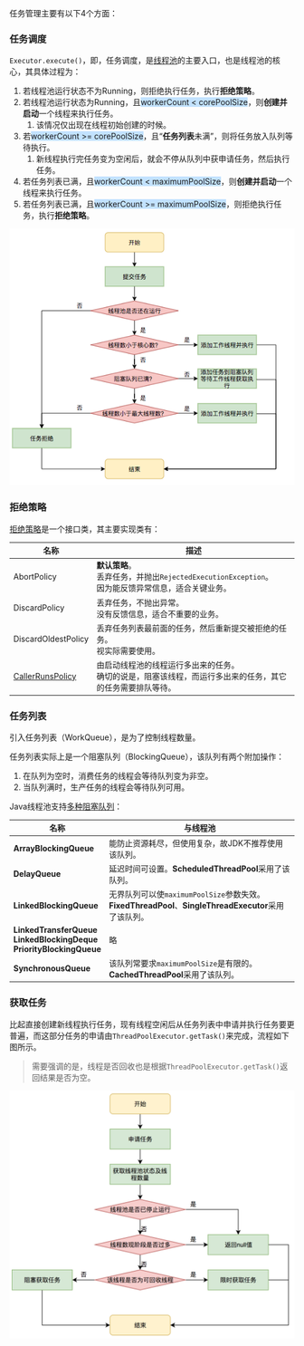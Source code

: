 任务管理主要有以下4个方面：

### 任务调度

`Executor.execute()`，即，任务调度，是[线程池](https://tech.meituan.com/2020/04/02/java-pooling-pratice-in-meituan.html)的主要入口，也是线程池的核心，其具体过程为：

1. 若线程池运行状态不为Running，则拒绝执行任务，执行**拒绝策略**。
2. 若线程池运行状态为Running，且<span style=background:#c2e2ff>workerCount < corePoolSize</span>，则**创建并启动**一个线程来执行任务。
     1. 该情况仅出现在线程初始创建的时候。
3. 若<span style=background:#c2e2ff>workerCount >= corePoolSize</span>，且“**任务列表**未满”，则将任务放入队列等待执行。
   1. 新线程执行完任务变为空闲后，就会不停从队列中获申请任务，然后执行任务。
4. 若任务列表已满，且<span style=background:#c2e2ff>workerCount < maximumPoolSize</span>，则**创建并启动**一个线程来执行任务。
5. 若任务列表已满，且<span style=background:#c2e2ff>workerCount >= maximumPoolSize</span>，则拒绝执行任务，执行**拒绝策略**。

![](../images/2/thread-pool-task-submit.png)

### 拒绝策略

[拒绝策略](https://www.cnblogs.com/skywang12345/p/3512947.html#a1)是一个接口类，其主要实现类有：

| **名称**                                                     | **描述**                                                     |
| ------------------------------------------------------------ | ------------------------------------------------------------ |
| AbortPolicy                                                  | **默认策略**。<br/>丢弃任务，并抛出`RejectedExecutionException`。<br/>因为能反馈异常信息，适合关键业务。 |
| DiscardPolicy                                                | 丢弃任务，不抛出异常。<br/>没有反馈信息，适合不重要的业务。  |
| DiscardOldestPolicy                                          | 丢弃任务列表最前面的任务，然后重新提交被拒绝的任务。<br/>视实际需要使用。 |
| [CallerRunsPolicy](https://www.imooc.com/wenda/detail/479495) | 由启动线程池的线程运行多出来的任务。<br/>确切的说是，阻塞该线程，而运行多出来的任务，其它的任务需要排队等待。 |

### 任务列表

引入任务列表（WorkQueue），是为了控制线程数量。

任务列表实际上是一个阻塞队列（BlockingQueue），该队列有两个附加操作：
1. 在队列为空时，消费任务的线程会等待队列变为非空。
2. 当队列满时，生产任务的线程会等待队列可用。

Java线程池支持[多种阻塞队列](https://blog.csdn.net/xx326664162/article/details/51701508)：

| **名称**                                                     | **与线程池**                                                 |
| ------------------------------------------------------------ | ------------------------------------------------------------ |
| **ArrayBlockingQueue**                                       | 能防止资源耗尽，但使用复杂，故JDK不推荐使用该队列。          |
| **DelayQueue**                                               | 延迟时间可设置。**ScheduledThreadPool**采用了该队列。        |
| **LinkedBlockingQueue**                                      | 无界队列可以使`maximumPoolSize`参数失效。<br/>**FixedThreadPool**、**SingleThreadExecutor**采用了该队列。 |
| **LinkedTransferQueue**<br/>**LinkedBlockingDeque**<br/>**PriorityBlockingQueue** | 略                                                           |
| **SynchronousQueue**                                         | 该队列常要求`maximumPoolSize`是有限的。<br/>**CachedThreadPool**采用了该队列。 |

### 获取任务

比起直接创建新线程执行任务，现有线程空闲后从任务列表中申请并执行任务要更普遍，而这部分任务的申请由`ThreadPoolExecutor.getTask()`来完成，流程如下图所示。

> 需要强调的是，线程是否回收也是根据`ThreadPoolExecutor.getTask()`返回结果是否为空。

![](../images/2/thread-pool-task-apply.png)